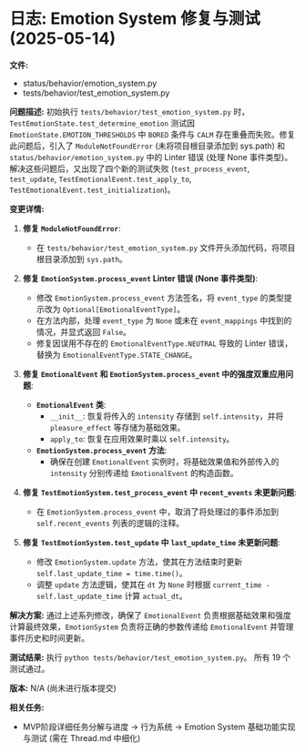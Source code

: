 # 日志: Emotion System 修复与测试 (2025-05-14)

**文件:**
- status/behavior/emotion_system.py
- tests/behavior/test_emotion_system.py

**问题描述:**
初始执行 `tests/behavior/test_emotion_system.py` 时，`TestEmotionState.test_determine_emotion` 测试因 `EmotionState.EMOTION_THRESHOLDS` 中 `BORED` 条件与 `CALM` 存在重叠而失败。修复此问题后，引入了 `ModuleNotFoundError` (未将项目根目录添加到 sys.path) 和 `status/behavior/emotion_system.py` 中的 Linter 错误 (处理 None 事件类型)。解决这些问题后，又出现了四个新的测试失败 (`test_process_event`, `test_update`, `TestEmotionalEvent.test_apply_to`, `TestEmotionalEvent.test_initialization`)。

**变更详情:**

1.  **修复 `ModuleNotFoundError`**:
    -   在 `tests/behavior/test_emotion_system.py` 文件开头添加代码，将项目根目录添加到 `sys.path`。

2.  **修复 `EmotionSystem.process_event` Linter 错误 (None 事件类型)**:
    -   修改 `EmotionSystem.process_event` 方法签名，将 `event_type` 的类型提示改为 `Optional[EmotionalEventType]`。
    -   在方法内部，处理 `event_type` 为 `None` 或未在 `event_mappings` 中找到的情况，并显式返回 `False`。
    -   修复因误用不存在的 `EmotionalEventType.NEUTRAL` 导致的 Linter 错误，替换为 `EmotionalEventType.STATE_CHANGE`。

3.  **修复 `EmotionalEvent` 和 `EmotionSystem.process_event` 中的强度双重应用问题**:
    -   **`EmotionalEvent` 类**:
        -   `__init__`: 恢复将传入的 `intensity` 存储到 `self.intensity`，并将 `pleasure_effect` 等存储为基础效果。
        -   `apply_to`: 恢复在应用效果时乘以 `self.intensity`。
    -   **`EmotionSystem.process_event` 方法**:
        -   确保在创建 `EmotionalEvent` 实例时，将基础效果值和外部传入的 `intensity` 分别传递给 `EmotionalEvent` 的构造函数。

4.  **修复 `TestEmotionSystem.test_process_event` 中 `recent_events` 未更新问题**:
    -   在 `EmotionSystem.process_event` 中，取消了将处理过的事件添加到 `self.recent_events` 列表的逻辑的注释。

5.  **修复 `TestEmotionSystem.test_update` 中 `last_update_time` 未更新问题**:
    -   修改 `EmotionSystem.update` 方法，使其在方法结束时更新 `self.last_update_time = time.time()`。
    -   调整 `update` 方法逻辑，使其在 `dt` 为 `None` 时根据 `current_time - self.last_update_time` 计算 `actual_dt`。

**解决方案:**
通过上述系列修改，确保了 `EmotionalEvent` 负责根据基础效果和强度计算最终效果，`EmotionSystem` 负责将正确的参数传递给 `EmotionalEvent` 并管理事件历史和时间更新。

**测试结果:**
执行 `python tests/behavior/test_emotion_system.py`。
所有 19 个测试通过。

**版本:** N/A (尚未进行版本提交)

**相关任务:**
- MVP阶段详细任务分解与进度 -> 行为系统 -> Emotion System 基础功能实现与测试 (需在 Thread.md 中细化) 